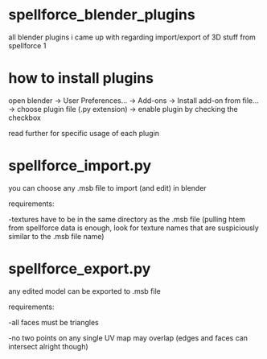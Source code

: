 # spellforce_blender_plugins
all blender plugins i came up with regarding import/export of 3D stuff from spellforce 1

# how to install plugins
open blender -> User Preferences... -> Add-ons -> Install add-on from file... -> choose plugin file (.py extension) -> enable plugin by checking the checkbox

read further for specific usage of each plugin

# spellforce_import.py
you can choose any .msb file to import (and edit) in blender

requirements:

-textures have to be in the same directory as the .msb file (pulling htem from spellforce data is enough, look for texture names that are suspiciously similar to the .msb file name)

# spellforce_export.py
any edited model can be exported to .msb file

requirements:

-all faces must be triangles

-no two points on any single UV map may overlap (edges and faces can intersect alright though)
